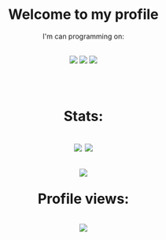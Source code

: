 <h1 align="center">Welcome to my profile</h1>

<p align="center">
I'm can programming on: </br>
</br>
</p>

<p align="center">
<img src="https://shields.io/badge/html-grey?logo=html5&style=flat">
<img src="https://shields.io/badge/css-grey?logo=css3&style=flat">
<img src="https://shields.io/badge/batchfile-grey?logo=windows&style=flat">
</p>

<br></br>

<h1 align="center">Stats:</p>

<p align="center">
<img src="https://metrics.lecoq.io/spiri-leo?template=classic&people=1&achievements=1&people.limit=24&people.size=28&people.types=followers%2C%20following&people.identicons=false&people.shuffle=false&achievements.threshold=C&achievements.secrets=true&achievements.display=detailed&achievements.limit=0&config.timezone=Asia%2FYekaterinburg">
<img src="https://github-readme-streak-stats.herokuapp.com?user=spiri-leo&theme=dark&date_format=M%20j%5B%2C%20Y%5D">
</p>

<p align="center">
  <img src="https://activity-graph.herokuapp.com/graph?username=spiri-leo&bg_color=2D2B55&color=A297E6&line=A297E6&point=D9B60C">
</p>

<p align="center">
Profile views: </br>
</br>
<img src="https://profile-counter.glitch.me/spiri-leo/count.svg">
</p>
